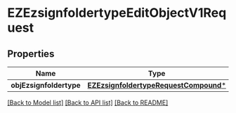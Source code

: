 # EZEzsignfoldertypeEditObjectV1Request

## Properties
Name | Type | Description | Notes
------------ | ------------- | ------------- | -------------
**objEzsignfoldertype** | [**EZEzsignfoldertypeRequestCompound***](EZEzsignfoldertypeRequestCompound.md) |  | 

[[Back to Model list]](../README.md#documentation-for-models) [[Back to API list]](../README.md#documentation-for-api-endpoints) [[Back to README]](../README.md)


